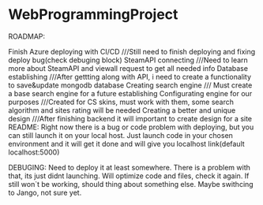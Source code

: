 # WebProgrammingProject
ROADMAP:

Finish Azure deploying with CI/CD ///Still need to finish deploying and fixing deploy bug(check debuging block)
SteamAPI connecting ///Need to learn more about SteamAPI and viewall request to get all needed info
Database establishing ///After gettting along with API, i need to create a functionality to save&update mongodb database
Creating search engine /// Must create a base search engine for a future establishing
Configurating engine for our purposes ///Created for CS skins, must work with them, some search algorithm and sites rating will be needed
Creating a better and unique design ///After finishing backend it will important to create design for a site
README: Right now there is a bug or code problem with deploying, but you can still launch it on your local host. Just launch code in your chosen environment and it will get it done and will give you localhost link(default localhost:5000)

DEBUGING: Need to deploy it at least somewhere. There is a problem with that, its just didnt launching. Will optimize code and files, check it again. If still won`t be working, should thing about something else. Maybe swithcing to Jango, not sure yet.
